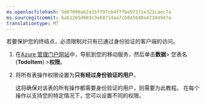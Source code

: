 ```yaml
---
ms.openlocfilehash: 5d87090a62a15ff97c64f7fbe97171e322caec7a
ms.sourcegitcommit: bab1265d669c3e6871daa7cb8a5640a47104947a
translationtype: MT
---
```


若要保护您的终结点，必须限制对只有已通过身份验证的客户端的访问。 

1. 在[Azure 管理门户网站](https://manage.windowsazure.com/)中，导航到您的移动服务，然后单击**数据**> 您表名 (**TodoItem**) >**权限**。 

2. 将所有表操作权限设置为**只有经过身份验证的用户**。 

     这将确保对该表的所有操作都需要身份验证的用户，则需要为此教程。 在每个操作以支持您的特定情况下，您可以设置不同的权限。  
